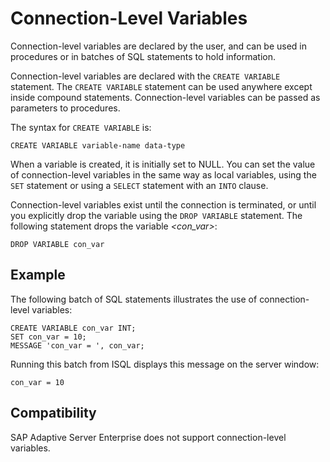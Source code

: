 <!-- loioa50e731a84f21015928ca9f6e50336cc -->

# Connection-Level Variables

Connection-level variables are declared by the user, and can be used in procedures or in batches of SQL statements to hold information.



Connection-level variables are declared with the `CREATE VARIABLE` statement. The `CREATE VARIABLE` statement can be used anywhere except inside compound statements. Connection-level variables can be passed as parameters to procedures.

The syntax for `CREATE VARIABLE` is:

```
CREATE VARIABLE variable-name data-type
```

When a variable is created, it is initially set to NULL. You can set the value of connection-level variables in the same way as local variables, using the `SET` statement or using a `SELECT` statement with an `INTO` clause.

Connection-level variables exist until the connection is terminated, or until you explicitly drop the variable using the `DROP VARIABLE` statement. The following statement drops the variable *<con\_var\>*:

```
DROP VARIABLE con_var
```



<a name="loioa50e731a84f21015928ca9f6e50336cc__iq_refbb_139"/>

## Example

The following batch of SQL statements illustrates the use of connection-level variables:

```
CREATE VARIABLE con_var INT;
SET con_var = 10;
MESSAGE 'con_var = ', con_var;
```

Running this batch from ISQL displays this message on the server window:

```
con_var = 10
```



<a name="loioa50e731a84f21015928ca9f6e50336cc__iq_refbb_140"/>

## Compatibility

SAP Adaptive Server Enterprise does not support connection-level variables.

